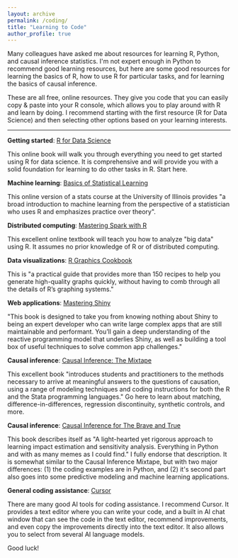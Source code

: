 ```yaml
---
layout: archive
permalink: /coding/
title: "Learning to Code"
author_profile: true
---
```


Many colleagues have asked me about resources for learning R, Python, and causal inference statistics. I'm not expert enough in Python to recommend good learning resources, but here are some good resources for learning the basics of R, how to use R for particular tasks, and for learning the basics of causal inference.

These are all free, online resources. They give you code that you can easily copy & paste into your R console, which allows you to play around with R and learn by doing. I recommend starting with the first resource (R for Data Science) and then selecting other options based on your learning interests.



********



**Getting started**: [R for Data Science](https://r4ds.hadley.nz)

This online book will walk you through everything you need to get started using R for data science. It is comprehensive and will provide you with a solid foundation for learning to do other tasks in R.  Start here.


**Machine learning**: [Basics of Statistical Learning](https://statisticallearning.org/index.html)

This online version of a stats course at the University of Illinois provides "a broad introduction to machine learning from the perspective of a statistician who uses R and emphasizes practice over theory".


**Distributed computing**: [Mastering Spark with R](https://therinspark.com/intro.html)

This excellent online textbook will teach you how to analyze "big data" using R.  It assumes no prior knowledge of R or of distributed computing.


**Data visualizations**: [R Graphics Cookbook](https://r-graphics.org/)

This is "a practical guide that provides more than 150 recipes to help you generate high-quality graphs quickly, without having to comb through all the details of R’s graphing systems."


**Web applications**: [Mastering Shiny](https://mastering-shiny.org/)

"This book is designed to take you from knowing nothing about Shiny to being an expert developer who can write large complex apps that are still maintainable and performant. You’ll gain a deep understanding of the reactive programming model that underlies Shiny, as well as building a tool box of useful techniques to solve common app challenges."


**Causal inference**: [Causal Inference: The Mixtape](https://mixtape.scunning.com/) 

This excellent book "introduces students and practitioners to the methods necessary to arrive at meaningful answers to the questions of causation, using a range of modeling techniques and coding instructions for both the R and the Stata programming languages."  Go here to learn about matching, difference-in-differences, regression discontinuity, synthetic controls, and more.

**Causal inference**: [Causal Inference for The Brave and True](https://matheusfacure.github.io/python-causality-handbook/landing-page.html)

This book describes itself as "A light-hearted yet rigorous approach to learning impact estimation and sensitivity analysis. Everything in Python and with as many memes as I could find."  I fully endorse that description. It is somewhat similar to the Causal Inference Mixtape, but with two major differences: (1) the coding examples are in Python, and (2) it's second part also goes into some predictive modeling and machine learning applications.


**General coding assistance**: [Cursor](https://www.cursor.com/en)

There are many good AI tools for coding assistance. I recommend Cursor. It provides a text editor where you can write your code, and a built in AI chat window that can see the code in the text editor, recommend improvements, and even copy the improvements directly into the text editor. It also allows you to select from several AI language models.



Good luck!

<!--
https://cares.gse.harvard.edu/
- [Designing Monte Carlo Simulations in R](https://jepusto.github.io/Designing-Simulations-in-R/)
- [Matching Guide](https://cares-blog.gse.harvard.edu/post/matching-guide-pt-1/)

- SPARK with R and Python
https://therinspark.com/intro.html
	- CERN example: https://db-blog.web.cern.ch/blog/luca-canali/2017-08-apache-spark-and-cern-open-data-example
	- Big data in R paper: https://www.econstor.eu/handle/10419/214153
https://www.reddit.com/r/dataengineering/comments/1cmmuux/best_way_to_learn_apache_spark_in_2024/
- https://github.com/DataTalksClub/data-engineering-zoomcamp/tree/main/05-batch
https://cognitiveclass.ai/courses/analyzing-big-data-in-r-using-apache-spark
https://www.altexsoft.com/blog/apache-spark-pros-cons/

- Rshiny
https://shiny.posit.co/r/getstarted/shiny-basics/lesson1/
https://mastering-shiny.org/

- Data Viz
https://ggplot2.tidyverse.org/
- https://r-graphics.org/

- Statistical Learning
https://statisticallearning.org/index.html
https://faculty.washington.edu/otoomet/machinelearning-R/ (skip to ch.10, probably)

- Structural modeling
https://sites.google.com/site/andrewjohnstoneconomics/my-advice/structural-for-beginners
https://bookdown.org/bean_jerry/using_r_for_social_work_research/structural-equation-modeling.html
https://rpubs.com/Agrele/SEM
https://stats.oarc.ucla.edu/r/seminars/rsem/
https://www.reddit.com/r/academiceconomics/comments/uqfovo/can_anyone_explain_what_exactly_is_meant_by/
- https://people.sabanciuniv.edu/atilgan/FE500_Fall2013/2Nov2013_CevdetAkcay/LucasCritique_1976.pdf
- https://editorialexpress.com/jrust/econ615/readings/keane_article_je.pdf
https://www.aeaweb.org/articles?id=10.1257/jep.31.2.33


- Basic R tutorials
https://r4ds.hadley.nz (see ch.24 on web scraping)

- Advanced R
http://adv-r.had.co.nz/

- Python
https://www.codecademy.com/learn/learn-python-3


OCTAVE from coursera (Andrew Ng)
Game Theory with Scott Page
NLP
Calculus
Matrix Algebra
-->
